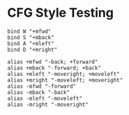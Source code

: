 # CFG Style Testing

``` title="null.cfg" linenums="1"
bind W "+mfwd"
bind S "+mback"
bind A "+mleft"
bind D "+mright"

alias +mfwd "-back; +forward"
alias +mback "-forward; +back"
alias +mleft "-moveright; +moveleft"
alias +mright "-moveleft; +moveright"
alias -mfwd "-forward"
alias -mback "-back"
alias -mleft "-moveleft"
alias -mright "-moveright"
```
